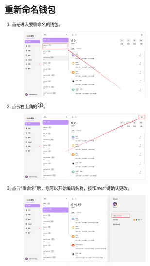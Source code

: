 # 重新命名钱包

1. 首先进入要重命名的钱包。<br>

   <figure>     <img          src="../images/Snipaste_2025-08-20_17-31-12.png"          width="900"          height="auto"     > </figure>

2. 点击右上角的<img src="../images/tanhao_001.png" alt="" data-size="line" width="20" height="20">。<br>

   <figure>     <img          src="../images/Snipaste_2025-08-20_17-34-08.png"          width="900"          height="auto"     > </figure>

3. 点击“重命名”后，您可以开始编辑名称，按“Enter”键确认更改。<br>

   <figure>     <img      src="../images/Snipaste_2025-08-20_17-35-31.png"          width="900"          height="auto"     > </figure>

